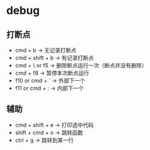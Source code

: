 # debug
## 打断点
- cmd + b -> 无记录打断点
- cmd + shift + b -> 有记录打断点
- cmd + \ or f5 -> 删除断点运行一次（断点并没有删除）
- cmd + f8 -> 暂停本次断点运行
- f10 or cmd + ` -> 外部下一个
- f11 or cmd + : -> 内部下一个
## 辅助
- cmd + shift + e -> 打印选中代码
- shift + cmd + o -> 跳转函数
- ctrl + g -> 跳转到某一行